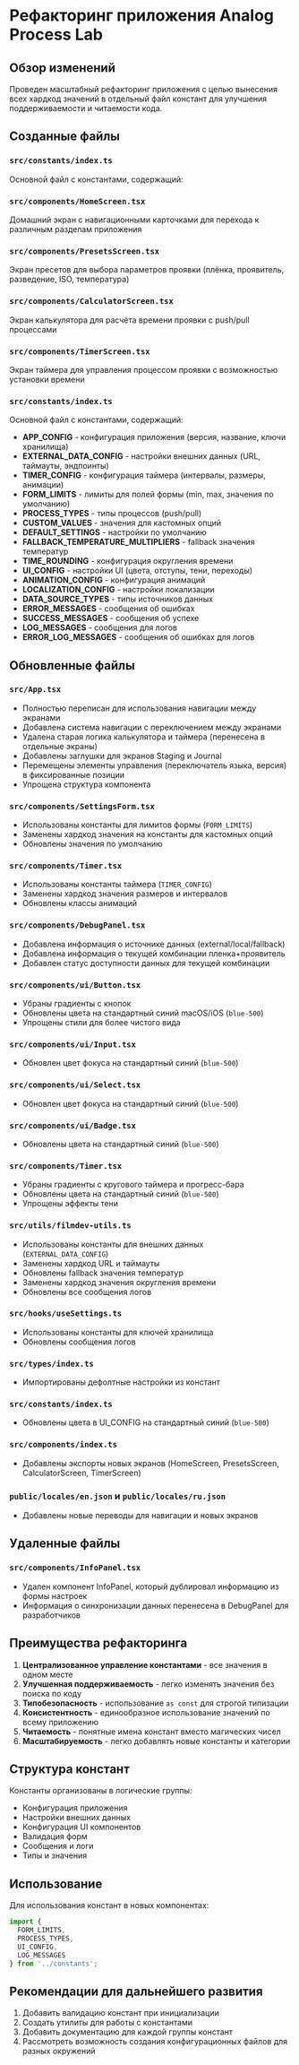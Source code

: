 # Рефакторинг приложения Analog Process Lab

## Обзор изменений

Проведен масштабный рефакторинг приложения с целью вынесения всех хардкод значений в отдельный файл констант для улучшения поддерживаемости и читаемости кода.

## Созданные файлы

### `src/constants/index.ts`
Основной файл с константами, содержащий:

### `src/components/HomeScreen.tsx`
Домашний экран с навигационными карточками для перехода к различным разделам приложения

### `src/components/PresetsScreen.tsx`
Экран пресетов для выбора параметров проявки (плёнка, проявитель, разведение, ISO, температура)

### `src/components/CalculatorScreen.tsx`
Экран калькулятора для расчёта времени проявки с push/pull процессами

### `src/components/TimerScreen.tsx`
Экран таймера для управления процессом проявки с возможностью установки времени

### `src/constants/index.ts`
Основной файл с константами, содержащий:

- **APP_CONFIG** - конфигурация приложения (версия, название, ключи хранилища)
- **EXTERNAL_DATA_CONFIG** - настройки внешних данных (URL, таймауты, эндпоинты)
- **TIMER_CONFIG** - конфигурация таймера (интервалы, размеры, анимации)
- **FORM_LIMITS** - лимиты для полей формы (min, max, значения по умолчанию)
- **PROCESS_TYPES** - типы процессов (push/pull)
- **CUSTOM_VALUES** - значения для кастомных опций
- **DEFAULT_SETTINGS** - настройки по умолчанию
- **FALLBACK_TEMPERATURE_MULTIPLIERS** - fallback значения температур
- **TIME_ROUNDING** - конфигурация округления времени
- **UI_CONFIG** - настройки UI (цвета, отступы, тени, переходы)
- **ANIMATION_CONFIG** - конфигурация анимаций
- **LOCALIZATION_CONFIG** - настройки локализации
- **DATA_SOURCE_TYPES** - типы источников данных
- **ERROR_MESSAGES** - сообщения об ошибках
- **SUCCESS_MESSAGES** - сообщения об успехе
- **LOG_MESSAGES** - сообщения для логов
- **ERROR_LOG_MESSAGES** - сообщения об ошибках для логов

## Обновленные файлы

### `src/App.tsx`
- Полностью переписан для использования навигации между экранами
- Добавлена система навигации с переключением между экранами
- Удалена старая логика калькулятора и таймера (перенесена в отдельные экраны)
- Добавлены заглушки для экранов Staging и Journal
- Перемещены элементы управления (переключатель языка, версия) в фиксированные позиции
- Упрощена структура компонента

### `src/components/SettingsForm.tsx`
- Использованы константы для лимитов формы (`FORM_LIMITS`)
- Заменены хардкод значения на константы для кастомных опций
- Обновлены значения по умолчанию

### `src/components/Timer.tsx`
- Использованы константы таймера (`TIMER_CONFIG`)
- Заменены хардкод значения размеров и интервалов
- Обновлены классы анимаций

### `src/components/DebugPanel.tsx`
- Добавлена информация о источнике данных (external/local/fallback)
- Добавлена информация о текущей комбинации пленка+проявитель
- Добавлен статус доступности данных для текущей комбинации

### `src/components/ui/Button.tsx`
- Убраны градиенты с кнопок
- Обновлены цвета на стандартный синий macOS/iOS (`blue-500`)
- Упрощены стили для более чистого вида

### `src/components/ui/Input.tsx`
- Обновлен цвет фокуса на стандартный синий (`blue-500`)

### `src/components/ui/Select.tsx`
- Обновлен цвет фокуса на стандартный синий (`blue-500`)

### `src/components/ui/Badge.tsx`
- Обновлены цвета на стандартный синий (`blue-500`)

### `src/components/Timer.tsx`
- Убраны градиенты с кругового таймера и прогресс-бара
- Обновлены цвета на стандартный синий (`blue-500`)
- Упрощены эффекты тени

### `src/utils/filmdev-utils.ts`
- Использованы константы для внешних данных (`EXTERNAL_DATA_CONFIG`)
- Заменены хардкод URL и таймауты
- Обновлены fallback значения температур
- Заменены хардкод значения округления времени
- Обновлены все сообщения логов

### `src/hooks/useSettings.ts`
- Использованы константы для ключей хранилища
- Обновлены сообщения логов

### `src/types/index.ts`
- Импортированы дефолтные настройки из констант

### `src/constants/index.ts`
- Обновлены цвета в UI_CONFIG на стандартный синий (`blue-500`)

### `src/components/index.ts`
- Добавлены экспорты новых экранов (HomeScreen, PresetsScreen, CalculatorScreen, TimerScreen)

### `public/locales/en.json` и `public/locales/ru.json`
- Добавлены новые переводы для навигации и новых экранов

## Удаленные файлы

### `src/components/InfoPanel.tsx`
- Удален компонент InfoPanel, который дублировал информацию из формы настроек
- Информация о синхронизации данных перенесена в DebugPanel для разработчиков

## Преимущества рефакторинга

1. **Централизованное управление константами** - все значения в одном месте
2. **Улучшенная поддерживаемость** - легко изменять значения без поиска по коду
3. **Типобезопасность** - использование `as const` для строгой типизации
4. **Консистентность** - единообразное использование значений по всему приложению
5. **Читаемость** - понятные имена констант вместо магических чисел
6. **Масштабируемость** - легко добавлять новые константы и категории

## Структура констант

Константы организованы в логические группы:
- Конфигурация приложения
- Настройки внешних данных
- Конфигурация UI компонентов
- Валидация форм
- Сообщения и логи
- Типы и значения

## Использование

Для использования констант в новых компонентах:

```typescript
import { 
  FORM_LIMITS, 
  PROCESS_TYPES, 
  UI_CONFIG,
  LOG_MESSAGES 
} from '../constants';
```

## Рекомендации для дальнейшего развития

1. Добавить валидацию констант при инициализации
2. Создать утилиты для работы с константами
3. Добавить документацию для каждой группы констант
4. Рассмотреть возможность создания конфигурационных файлов для разных окружений
